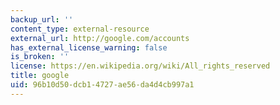 ```yaml
---
backup_url: ''
content_type: external-resource
external_url: http://google.com/accounts
has_external_license_warning: false
is_broken: ''
license: https://en.wikipedia.org/wiki/All_rights_reserved
title: google
uid: 96b10d50-dcb1-4727-ae56-da4d4cb997a1
---
```

